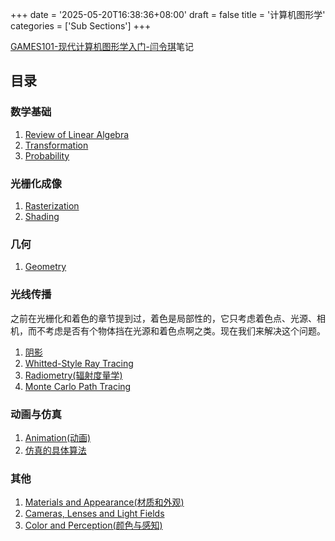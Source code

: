 +++
date = '2025-05-20T16:38:36+08:00'
draft = false
title = '计算机图形学'
categories = ['Sub Sections']
+++

[GAMES101-现代计算机图形学入门-闫令琪](https://www.bilibili.com/video/BV1X7411F744/)笔记

## 目录
### 数学基础
1. [Review of Linear Algebra](Review-Of-Linear-Algebra/index.md)
1. [Transformation](Transformation/index.md)
1. [Probability](Probability/index.md)

### 光栅化成像
1. [Rasterization](Rasterization/index.md)
1. [Shading](Shading/index.md)

### 几何
1. [Geometry](Geometry/index.md)

### 光线传播
之前在光栅化和着色的章节提到过，着色是局部性的，它只考虑着色点、光源、相机，而不考虑是否有个物体挡在光源和着色点啊之类。现在我们来解决这个问题。

1. [阴影](Shadow/index.md)
1. [Whitted-Style Ray Tracing](Whitted-Style-Ray-Tracing/index.md)
1. [Radiometry(辐射度量学)](Radiometry/index.md)
1. [Monte Carlo Path Tracing](Monte-Carlo-Path-Tracing/index.md)

### 动画与仿真
1. [Animation(动画)](Animation/index.md)
1. [仿真的具体算法](Simulation/index.md)

### 其他
1. [Materials and Appearance(材质和外观)](Materials-And-Appearance/index.md)
1. [Cameras, Lenses and Light Fields](Cameras-Lenses-and-Light-Fields/index.md)
1. [Color and Perception(颜色与感知)](Color-and-Perception/index.md)